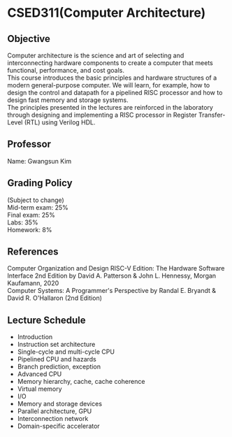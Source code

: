 # CSED311(Computer Architecture)

## Objective
Computer architecture is the science and art of selecting and interconnecting hardware components to create a computer that meets functional, performance, and cost goals.\
This course introduces the basic principles and hardware structures of a modern general-purpose computer. We will learn, for example, how to design the control and datapath for a pipelined RISC processor and how to design fast memory and storage systems.\
The principles presented in the lectures are reinforced in the laboratory through designing and implementing a RISC processor in Register Transfer-Level (RTL) using Verilog HDL.

## Professor
Name: Gwangsun Kim

## Grading Policy
(Subject to change)\
Mid-term exam: 25%\
Final exam: 25%\
Labs: 35%\
Homework: 8%

## References
Computer Organization and Design RISC-V Edition: The Hardware Software Interface 2nd Edition by David A. Patterson  & John L. Hennessy, Morgan Kaufamann, 2020\
Computer Systems: A Programmer's Perspective by Randal E. Bryandt & David R. O'Hallaron (2nd Edition)

## Lecture Schedule
- Introduction
- Instruction set architecture
- Single-cycle and multi-cycle CPU
- Pipelined CPU and hazards
- Branch prediction, exception
- Advanced CPU
- Memory hierarchy, cache, cache coherence
- Virtual memory 
- I/O
- Memory and storage devices
- Parallel architecture, GPU
- Interconnection network
- Domain-specific accelerator
